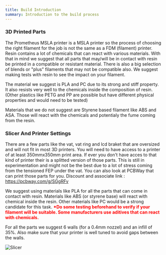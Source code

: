 ```yaml
---
title: Build Introduction
summary: Introduction to the build process
---
```

### 3D Printed Parts

The Prometheus MSLA printer is a MSLA printer so the process of choosing the right filament for the job is not the same as a FDM (filament) printer. Resin contains a lot of chemicals that can react with various materials. With that in mind we suggest that all parts that may/will be in contact with resin be printed in a compatible or resistant material. There is also a big selection of blends or "plus" filaments that may not be compatible also. We suggest making tests with resin to see the impact on your filament.

The material  we suggest is PLA and PC due to its strong and stiff property. It also resists very well to the chemicals inside the composition of resin.
(Other plastics like PETG and PP are possible but have different physical properties and would need to be tested)

Materials that we do not suggest are Styrene based filament like ABS and ASA. Those will react with the chemicals and potentialy the fume coming from the resin.

### Slicer And Printer Settings

There are a few parts like the vat, vat ring and lcd braket that are oversized and will not fit in most 3D printers. You will need to have access to a printer of at least 350mmx350mm print area. If ever you don't have acces to that kind of printer their is a splitted version of those parts. This is still in experimentation and might not be the best due to a lot of stress coming from the tensioned FEP under the vat. You can also look at PCBWay that can print those parts for you. Discount and associate link : https://pcbway.com/g/SGgRFv

We suggest using materials like PLA for all the parts that can come in contact with resin. Materials like ABS (or styrene base) will react with chemical inside the resin. Other materials like PC would be a strong candidate for this task.
 <span style="color: red"><b>*Do some testing beforehand to verify if your filament will be suitable. Some manufacturers use aditives that can react with chemicals.</b></span>

 For all the parts we suggest 6 walls (for a 0.4mm nozzel) and an infill of 35%. Also make sure that your printer is well tuned to avoid gaps between the walls.

![Slicer](./../images/Slicer.png)